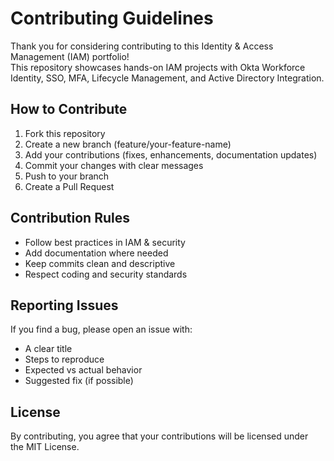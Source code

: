 # Contributing Guidelines

Thank you for considering contributing to this Identity & Access Management (IAM) portfolio!  
This repository showcases hands-on IAM projects with Okta Workforce Identity, SSO, MFA, Lifecycle Management, and Active Directory Integration.

## How to Contribute
1. Fork this repository
2. Create a new branch (feature/your-feature-name)
3. Add your contributions (fixes, enhancements, documentation updates)
4. Commit your changes with clear messages
5. Push to your branch
6. Create a Pull Request

## Contribution Rules
- Follow best practices in IAM & security
- Add documentation where needed
- Keep commits clean and descriptive
- Respect coding and security standards

## Reporting Issues
If you find a bug, please open an issue with:
- A clear title
- Steps to reproduce
- Expected vs actual behavior
- Suggested fix (if possible)

## License
By contributing, you agree that your contributions will be licensed under the MIT License.
